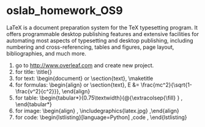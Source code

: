 # oslab_homework_OS9

LaTeX is a document preparation system for
  the TeX typesetting program. It offers
  programmable desktop publishing features and
  extensive facilities for automating most
  aspects of typesetting and desktop publishing,
  including numbering and  cross-referencing,
  tables and figures, page layout,
  bibliographies, and much more.
  1. go to http://www.overleaf.com and create new project.
  2. for title: \title{}
  3. for text: \begin{document} or \section{text}, \maketitle
  4. for formulas: \begin{align} or \section{text},
    E &= \frac{mc^2}{\sqrt{1-\frac{v^2}{c^2}}}, 
  \end{align} 
  5. for table:  \begin{tabular*}{0.75\textwidth}{@{\extracolsep{\fill} } , \end{tabular*}
  6. for image: \begin{align} , \includegraphics{latex.jpg} ,\end{align} 
  7. for code: \begin{lstlisting}[language=Python] ,code , \end{lstlisting}
